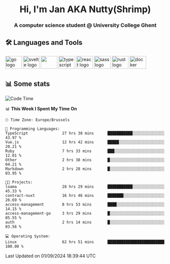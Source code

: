 <h1 align="center">Hi, I'm Jan AKA Nutty(Shrimp)</h1>
<h3 align="center">A computer science student @ University College Ghent</h3>

<h2 align="left">🛠️ Languages and Tools</h2>

###

<div align="left">
  <img src="https://cdn.jsdelivr.net/gh/devicons/devicon/icons/go/go-original.svg" height="40" width="52" alt="go logo"  />
  <img src="https://cdn.jsdelivr.net/gh/devicons/devicon@latest/icons/svelte/svelte-original.svg"  height="40" width="52" alt="svelte logo" />
  <img src="https://cdn.jsdelivr.net/gh/devicons/devicon@latest/icons/tailwindcss/tailwindcss-original.svg" height="40" width="52" />
  <img src="https://cdn.jsdelivr.net/gh/devicons/devicon/icons/typescript/typescript-original.svg" height="40" width="52" alt="typescript logo"  />
  <img src="https://cdn.jsdelivr.net/gh/devicons/devicon/icons/react/react-original.svg" height="40" width="52" alt="react logo"  />
  <img src="https://cdn.jsdelivr.net/gh/devicons/devicon/icons/sass/sass-original.svg" height="40" width="52" alt="sass logo"  />
  <img src="https://cdn.jsdelivr.net/gh/devicons/devicon@latest/icons/rust/rust-original.svg" height="40" width="52" alt="rust logo" />
  <img src="https://cdn.jsdelivr.net/gh/devicons/devicon/icons/docker/docker-original.svg" height="40" width="52" alt="docker logo"  />
</div>

<h2>📊 Some stats</h2>

<!--START_SECTION:waka-->
![Code Time](http://img.shields.io/badge/Code%20Time-4%2C968%20hrs%2014%20mins-blue)

📊 **This Week I Spent My Time On** 

```text
🕑︎ Time Zone: Europe/Brussels

💬 Programming Languages: 
TypeScript               27 hrs 38 mins      ███████████░░░░░░░░░░░░░░   43.97 % 
Vue.js                   12 hrs 42 mins      █████░░░░░░░░░░░░░░░░░░░░   20.21 % 
Ruby                     7 hrs 33 mins       ███░░░░░░░░░░░░░░░░░░░░░░   12.01 % 
Other                    2 hrs 38 mins       █░░░░░░░░░░░░░░░░░░░░░░░░   04.21 % 
Markdown                 2 hrs 28 mins       █░░░░░░░░░░░░░░░░░░░░░░░░   03.95 % 

🐱‍💻 Projects: 
loama                    28 hrs 29 mins      ███████████░░░░░░░░░░░░░░   45.33 % 
contract-nuxt            16 hrs 46 mins      ███████░░░░░░░░░░░░░░░░░░   26.69 % 
access-management        8 hrs 53 mins       ████░░░░░░░░░░░░░░░░░░░░░   14.15 % 
access-management-go     3 hrs 29 mins       █░░░░░░░░░░░░░░░░░░░░░░░░   05.55 % 
auth                     2 hrs 14 mins       █░░░░░░░░░░░░░░░░░░░░░░░░   03.56 % 

💻 Operating System: 
Linux                    62 hrs 51 mins      █████████████████████████   100.00 % 
```


 Last Updated on 01/09/2024 18:39:44 UTC
<!--END_SECTION:waka-->
